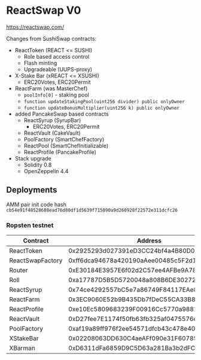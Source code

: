 # ReactSwap V0

https://reactswap.com/

Changes from SushiSwap contracts:
* ReactToken (REACT <= SUSHI)
  * Role based access control
  * Flash minting
  * Upgradeable (UUPS-proxy)
* X-Stake Bar (xREACT <= XSUSHI)
  * ERC20Votes, ERC20Permit
* ReactFarm (was MasterChef)
  * `poolInfo[0]` - staking pool
  * `function updateStakingPool(uint256 divider) public onlyOwner`
  * `function updateBonusMultiplier(uint256 k) public onlyOwner`
* added PancakeSwap based contracts
  * ReactSyrup (SyrupBar)
    * ERC20Votes, ERC20Permit 
  * ReactVault (CakeVault)
  * PoolFactory (SmartChefFactory)
  * ReactPool (SmartChefInitializable)
  * ReactProfile (PancakeProfile)
* Stack upgrade 
  * Solidity 0.8
  * OpenZeppelin 4.4

## Deployments

AMM pair init code hash `cb54e91f48528688ead76d80df1d5639f715890a9d260928f22572e311dcfc26`

### Ropsten testnet

| Contract          | Address                                    |
|-------------------|--------------------------------------------|
| ReactToken        | 0x2925293d027391eD3CC24bf4a4B80D072FCBB714 |
| ReactSwapFactory  | 0xff6dca94678a420190aAee00485c5F2d1B6bae7e |
| Router  | 0xE30184E3957E6f02d2C57ee4AFBe9A789222E586 |
| Roll  | 0xa17787D5B5D5720048a808B6DE30272257E9d2F7 |
| ReactSyrup  | 0x74ce4292557bC5e7a86749F84117EAe8706C3D85 |
| ReactFarm  | 0x3EC9060E52b9B435Db7fDeC55CA33B8bcBaF2D2b |
| ReactProfile  | 0xe10Ec5809683239F00916Cc5770a98817dE8Be0E |
| ReactVault  | 0xD27fee7E1174f50fb63fb325af0475576ef8bD24 |
| PoolFactory  | 0xaf19a89ff976f2ee54571dfcb43c478e4007fb87 |
| XStakeBar  | 0x02208063DD630C4aeAFf090e31F60785790A7328 |
| XBarman  | 0xD6311dFa6859D9C5D63a281Ba3b2dFC45768Dccb |
